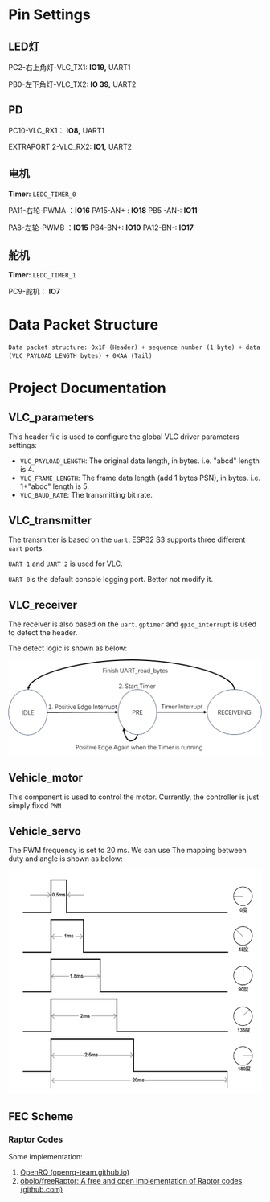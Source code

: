 # Pin Settings

## LED灯

PC2-右上角灯-VLC_TX1: **IO19,**  UART1

PB0-左下角灯-VLC_TX2: **IO 39,**  UART2

## PD

PC10-VLC_RX1： **IO8,**  UART1

EXTRAPORT 2-VLC_RX2:	  **IO1,**  UART2

## 电机

**Timer:**  `LEDC_TIMER_0`

PA11-右轮-PWMA ：**IO16**
PA15-AN+ : **IO18**
PB5 -AN-:   **IO11**

PA8-左轮-PWMB ：**IO15**
PB4-BN+: **IO10**
PA12-BN-: **IO17**

## 舵机

**Timer:**  `LEDC_TIMER_1`

PC9-舵机： **IO7**

# Data Packet Structure

`Data packet structure: 0x1F (Header) + sequence number (1 byte) + data (VLC_PAYLOAD_LENGTH bytes) + 0XAA (Tail)`

# Project Documentation

## VLC_parameters

This header file is used to configure the global VLC driver parameters settings:

* `VLC_PAYLOAD_LENGTH`: The original data length, in bytes. i.e. "abcd" length is 4.
* `VLC_FRAME_LENGTH`: The frame data length (add 1 bytes PSN), in bytes. i.e. 1+"abdc" length is 5.
* `VLC_BAUD_RATE`: The transmitting bit rate.

## VLC_transmitter

The transmitter is based on the `uart`.  ESP32 S3 supports three different `uart` ports.

`UART 1` and `UART 2` is used for VLC.

`UART 0`is the default console logging port. Better not modify it.

## VLC_receiver

The receiver is also based on the `uart`. `gptimer` and `gpio_interrupt` is used to detect the header.

The detect logic is shown as below:

![image](assets/image-20240106175003-wdyijcd.png)

## Vehicle_motor

This component is used to control the motor. Currently, the controller is just simply fixed `PWM`

## Vehicle_servo

The PWM frequency is set to 20 ms. We can use 
The mapping between duty and angle is shown as below:

![image](assets/image-20240107112013-6shnbln.png)

## FEC Scheme

### Raptor Codes

Some implementation:

1. [OpenRQ (openrq-team.github.io)](https://openrq-team.github.io/openrq/)
2. [obolo/freeRaptor: A free and open implementation of Raptor codes (github.com)](https://github.com/obolo/freeRaptor)